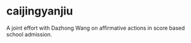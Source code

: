 # caijingyanjiu
A joint effort with Dazhong Wang on affirmative actions in score based school admission.
